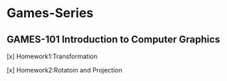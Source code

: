 # Games-Series

## GAMES-101 Introduction to Computer Graphics
[x] Homework1:Transformation

[x] Homework2:Rotatoin and Projection


